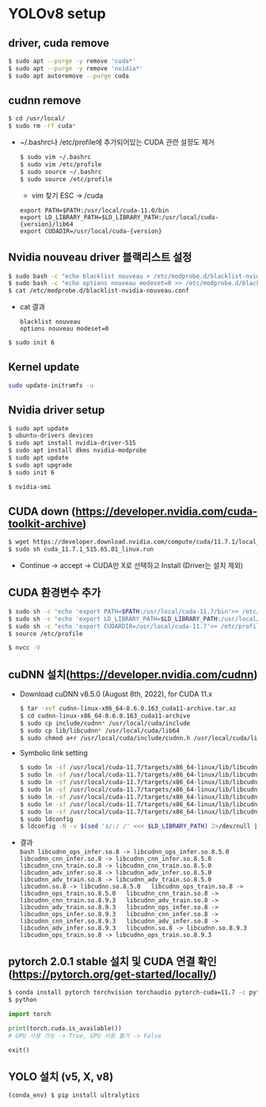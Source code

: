 # YOLOv8 setup
## driver, cuda remove
  ``` bash
  $ sudo apt --purge -y remove 'cuda*'
  $ sudo apt --purge -y remove 'nvidia*'
  $ sudo apt autoremove --purge cuda
  ```

## cudnn remove
  ``` bash
  $ cd /usr/local/
  $ sudo rm -rf cuda*
  ```
  - ~/.bashrc나 /etc/profile에 추가되어있는 CUDA 관련 설정도 제거
    ``` bash
    $ sudo vim ~/.bashrc
    $ sudo vim /etc/profile
    $ sudo source ~/.bashrc
    $ sudo source /etc/profile
    ```
    - vim 찾기 ESC -> /cuda
    ```
    export PATH=$PATH:/usr/local/cuda-11.0/bin
    export LD_LIBRARY_PATH=$LD_LIBRARY_PATH:/usr/local/cuda-{version}/lib64
    export CUDADIR=/usr/local/cuda-{version}
    ```

## Nvidia nouveau driver 블랙리스트 설정
  ``` bash
  $ sudo bash -c "echo blacklist nouveau > /etc/modprobe.d/blacklist-nvidia-nouveau.conf"
  $ sudo bash -c "echo options nouveau modeset=0 >> /etc/modprobe.d/blacklist-nvidia-nouveau.conf"
  $ cat /etc/modprobe.d/blacklist-nvidia-nouveau.conf
  ```
  - cat 결과
    ```
    blacklist nouveau
    options nouveau modeset=0
    ```
  ``` bash
  $ sudo init 6
  ```

## Kernel update
  ``` bash
  sudo update-initramfs -u
  ```

## Nvidia driver setup
  ``` bash
  $ sudo apt update
  $ ubuntu-drivers devices
  $ sudo apt install nvidia-driver-515
  $ sudo apt install dkms nvidia-modprobe
  $ sudo apt update
  $ sudo apt upgrade
  $ sudo init 6
  
  $ nvidia-smi
  ```

## CUDA down (https://developer.nvidia.com/cuda-toolkit-archive)
  ``` bash
  $ wget https://developer.download.nvidia.com/compute/cuda/11.7.1/local_installers/cuda_11.7.1_515.65.01_linux.run
  $ sudo sh cuda_11.7.1_515.65.01_linux.run
  ```
  - Continue -> accept -> CUDA만 X로 선택하고 Install (Driver는 설치 제외)

## CUDA 환경변수 추가
  ``` bash
  $ sudo sh -c "echo 'export PATH=$PATH:/usr/local/cuda-11.7/bin'>> /etc/profile"
  $ sudo sh -c "echo 'export LD_LIBRARY_PATH=$LD_LIBRARY_PATH:/usr/local/cuda-11.7/lib64'>> /etc/profile"
  $ sudo sh -c "echo 'export CUDARDIR=/usr/local/cuda-11.7'>> /etc/profile"
  $ source /etc/profile
  
  $ nvcc -V
  ```

## cuDNN 설치(https://developer.nvidia.com/cudnn)
  - Download cuDNN v8.5.0 (August 8th, 2022), for CUDA 11.x
    ``` bash
    $ tar -xvf cudnn-linux-x86_64-8.6.0.163_cuda11-archive.tar.xz
    $ cd cudnn-linux-x86_64-8.6.0.163_cuda11-archive
    $ sudo cp include/cudnn* /usr/local/cuda/include
    $ sudo cp lib/libcudnn* /usr/local/cuda/lib64
    $ sudo chmod a+r /usr/local/cuda/include/cudnn.h /usr/local/cuda/lib64/libcudnn*
    ```
  - Symbolic link setting
    ``` bash
    $ sudo ln -sf /usr/local/cuda-11.7/targets/x86_64-linux/lib/libcudnn_adv_train.so.8.6.0 /usr/local/cuda-11.7/targets/x86_64-linux/lib/libcudnn_adv_train.so.8   
    $ sudo ln -sf /usr/local/cuda-11.7/targets/x86_64-linux/lib/libcudnn_ops_infer.so.8.6.0  /usr/local/cuda-11.7/targets/x86_64-linux/lib/libcudnn_ops_infer.so.8   
    $ sudo ln -sf /usr/local/cuda-11.7/targets/x86_64-linux/lib/libcudnn_cnn_train.so.8.6.0  /usr/local/cuda-11.7/targets/x86_64-linux/lib/libcudnn_cnn_train.so.8   
    $ sudo ln -sf /usr/local/cuda-11.7/targets/x86_64-linux/lib/libcudnn_adv_infer.so.8.6.0  /usr/local/cuda-11.7/targets/x86_64-linux/lib/libcudnn_adv_infer.so.8   
    $ sudo ln -sf /usr/local/cuda-11.7/targets/x86_64-linux/lib/libcudnn_ops_train.so.8.6.0  /usr/local/cuda-11.7/targets/x86_64-linux/lib/libcudnn_ops_train.so.8   
    $ sudo ln -sf /usr/local/cuda-11.7/targets/x86_64-linux/lib/libcudnn_cnn_infer.so.8.6.0 /usr/local/cuda-11.7/targets/x86_64-linux/lib/libcudnn_cnn_infer.so.8   
    $ sudo ln -sf /usr/local/cuda-11.7/targets/x86_64-linux/lib/libcudnn.so.8.6.0 /usr/local/cuda-11.7/targets/x86_64-linux/lib/libcudnn.so.8   
    $ sudo ldconfig   
    $ ldconfig -N -v $(sed 's/:/ /' <<< $LD_LIBRARY_PATH) 2>/dev/null | grep libcudnn   
    ```
  -  결과  
    ``` bash
    libcudnn_ops_infer.so.8 -> libcudnn_ops_infer.so.8.5.0  
    libcudnn_cnn_infer.so.8 -> libcudnn_cnn_infer.so.8.5.0  
    libcudnn_cnn_train.so.8 -> libcudnn_cnn_train.so.8.5.0  
    libcudnn_adv_infer.so.8 -> libcudnn_adv_infer.so.8.5.0  
    libcudnn_adv_train.so.8 -> libcudnn_adv_train.so.8.5.0  
    libcudnn.so.8 -> libcudnn.so.8.5.0  
    libcudnn_ops_train.so.8 -> libcudnn_ops_train.so.8.5.0  
    libcudnn_cnn_train.so.8 -> libcudnn_cnn_train.so.8.9.3  
    libcudnn_adv_train.so.8 -> libcudnn_adv_train.so.8.9.3  
    libcudnn_ops_infer.so.8 -> libcudnn_ops_infer.so.8.9.3  
    libcudnn_cnn_infer.so.8 -> libcudnn_cnn_infer.so.8.9.3  
    libcudnn_adv_infer.so.8 -> libcudnn_adv_infer.so.8.9.3  
    libcudnn.so.8 -> libcudnn.so.8.9.3  
    libcudnn_ops_train.so.8 -> libcudnn_ops_train.so.8.9.3
    ```
    

## pytorch 2.0.1 stable 설치 및 CUDA 연결 확인 (https://pytorch.org/get-started/locally/)
  ``` bash
  $ conda install pytorch torchvision torchaudio pytorch-cuda=11.7 -c pytorch -c nvidia
  $ python
  ```
  ``` python
  import torch
  
  print(torch.cuda.is_available())
  # GPU 사용 가능 -> True, GPU 사용 불가 -> False

  exit()
  ```

## YOLO 설치 (v5, X, v8)
  ``` bash
  (conda_env) $ pip install ultralytics
  ```
